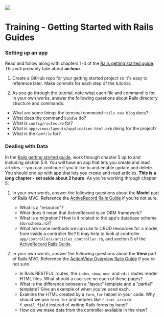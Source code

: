 <!--
Creator: Team editing by Cory
Market: SF
-->

![](https://ga-dash.s3.amazonaws.com/production/assets/logo-9f88ae6c9c3871690e33280fcf557f33.png)

# Training -  Getting Started with Rails Guides


### Setting up an app

Read and follow along with chapters 1-4 of the [Rails getting started guide](http://guides.rubyonrails.org/getting_started.html). This will probably take about **an hour**.


1. Create a GitHub repo for your getting started project so it's easy to reference later. Make commits for each step of the tutorial.  

1. As you go through the tutorial, note what each file and command is for. In your own works, answer the following questions about Rails directory structure and commands:
  * What are some things the terminal command `rails new blog` does?
  * What does the command `bundle` do?
  * What is `config/routes.rb` for?
  * What is `app/views/layouts/application.html.erb` doing for the project? 
  * What is the `Gemfile` for?


### Dealing with Data

In the  [Rails getting started guide](http://guides.rubyonrails.org/getting_started.html), work through chapter 5 up to and including section 5.9. You will have an app that lets you create and read articles -- you can continue if you'd like to and enable update and delete. You should end up with app that lets you create and read articles.  **This is a *long* chapter - set aside about 2 hours**. As you're working through chapter 5:

1. In your own words, answer the following questions about the **Model** part of Rails MVC. Reference the [ActiveRecord Rails Guide](http://guides.rubyonrails.org/active_record_basics.html) if you're not sure.
    * What is a "resource"?
    * What does it mean that ActiveRecord is an ORM framework?
    * What is a migration? How is it related to the app's database schema (`db/schema.rb`)?
    * What are some methods we can use to CRUD resources for a model, from inside a controller file?  It may help to look at controller `app/controllers/articles_controller.rb`, and section 5 of the [ActiveRecord Rails Guide](http://guides.rubyonrails.org/active_record_basics.html).

1. In your own words, answer the following questions about the **View** part of Rails MVC. Reference the [ActionView Overview Rails Guide](http://guides.rubyonrails.org/action_view_overview.html) if you're not sure.
    * In Rails RESTFUL routes, the `index`, `show`, `new`, and `edit` routes render HTML files. What should a user see on each of these pages?
    * What is the difference between a "layout" template and a "partial" template? Give an example of when you've used each.
    * Examine the HTML created by a `form_for` helper in your code. Why should we use `form_for` and helpers like `f.text_area` or `f.email_field` instead of writing Rails forms by hand?
    * How do we make data from the controller available in the view?
